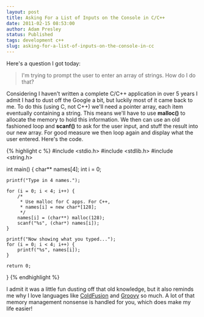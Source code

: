 ```yaml
---
layout: post
title: Asking For a List of Inputs on the Console in C/C++
date: 2011-02-15 08:53:00
author: Adam Presley
status: Published
tags: development c++
slug: asking-for-a-list-of-inputs-on-the-console-in-cc
---
```

Here's a question I got today:  
  
> I'm trying to prompt the user to enter an array of strings. How do I
> do that?

Considering I haven't written a complete C/C++ application in over 5
years I admit I had to dust off the Google a bit, but luckily most of it
came back to me. To do this (using C, not C++) we'll need a pointer
array, each item eventually containing a string. This means we'll have
to use **malloc()** to allocate the memory to hold this information. We
then can use an old fashioned loop and **scanf()** to ask for the user
input, and stuff the result into our new array. For good measure we then
loop again and display what the user entered. Here's the code.

{% highlight c %}
#include <stdio.h>
#include <stdlib.h>
#include <string.h>

int main() {
	char** names[4];
	int i = 0;

	printf("Type in 4 names.");

	for (i = 0; i < 4; i++) {
		/*
		 * Use malloc for C apps. For C++,
		 * names[i] = new char*[128];
		 */
		names[i] = (char**) malloc(128);
		scanf("%s", (char*) names[i]);
	}

	printf("Now showing what you typed...");
	for (i = 0; i < 4; i++) {
		printf("%s", names[i]);
	}

	return 0;
}
{% endhighlight %}

I admit it was a little fun dusting off that old knowledge, but it also
reminds me why I love languages like [ColdFusion](http://www.adobe.com/products/coldfusion/) 
and [Groovy](http://groovy.codehaus.org/) so much. A lot of that memory management 
nonsense is handled for you, which does make my life easier!
